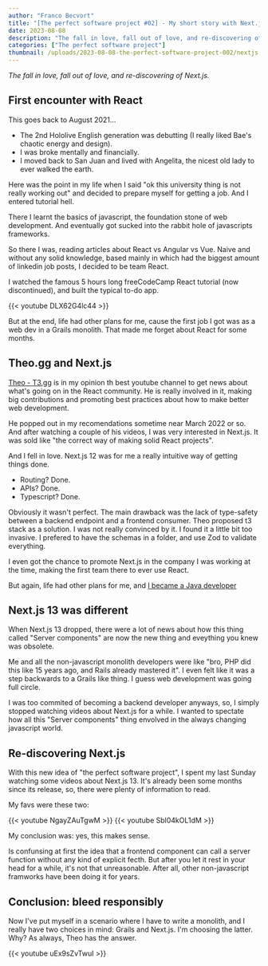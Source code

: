 ```yaml
---
author: "Franco Becvort"
title: "[The perfect software project #02] - My short story with Next.js"
date: 2023-08-08
description: "The fall in love, fall out of love, and re-discovering of Next.js"
categories: ["The perfect software project"]
thumbnail: /uploads/2023-08-08-the-perfect-software-project-002/nextjs.png
---
```


_The fall in love, fall out of love, and re-discovering of Next.js._

## First encounter with React

This goes back to August 2021...

- The 2nd Hololive English generation was debutting (I really liked Bae's chaotic energy and design).
- I was broke mentally and financially.
- I moved back to San Juan and lived with Angelita, the nicest old lady to ever walked the earth.

Here was the point in my life when I said "ok this university thing is not really working out" and decided to prepare myself for getting a job. And I entered tutorial hell.

There I learnt the basics of javascript, the foundation stone of web development. And eventually got sucked into the rabbit hole of javascripts frameworks.

So there I was, reading articles about React vs Angular vs Vue. Naive and without any solid knowledge, based mainly in which had the biggest amount of linkedin job posts, I decided to be team React.

I watched the famous 5 hours long freeCodeCamp React tutorial (now discontinued), and built the typical to-do app.

{{< youtube DLX62G4lc44 >}}

But at the end, life had other plans for me, cause the first job I got was as a web dev in a Grails monolith. That made me forget about React for some months.

## Theo.gg and Next.js

[Theo - T3.gg](https://www.youtube.com/@t3dotgg) is in my opinion th best youtube channel to get news about what's going on in the React community. He is really involved in it, making big contributions and promoting best practices about how to make better web development.

He popped out in my recomendations sometime near March 2022 or so. And after watching a couple of his videos, I was very interested in Next.js. It was sold like "the correct way of making solid React projects".

And I fell in love. Next.js 12 was for me a really intuitive way of getting things done.

- Routing? Done.
- APIs? Done.
- Typescript? Done.

Obviously it wasn't perfect. The main drawback was the lack of type-safety between a backend endpoint and a frontend consumer. Theo proposed t3 stack as a solution. I was not really convinced by it. I found it a little bit too invasive. I prefered to have the schemas in a folder, and use Zod to validate everything.

I even got the chance to promote Next.js in the company I was working at the time, making the first team there to ever use React.

But again, life had other plans for me, and [I became a Java developer](/en/blog/2022-11-13-so-it-seems-im-a-java-dev)

## Next.js 13 was different

When Next.js 13 dropped, there were a lot of news about how this thing called "Server components" are now the new thing and eveything you knew was obsolete.

Me and all the non-javascript monolith developers were like "bro, PHP did this like 15 years ago, and Rails already mastered it". I even felt like it was a step backwards to a Grails like thing. I guess web development was going full circle.

I was too commited of becoming a backend developer anyways, so, I simply stopped watching videos about Next.js for a while. I wanted to spectate how all this "Server components" thing envolved in the always changing javascript world.

## Re-discovering Next.js

With this new idea of "the perfect software project", I spent my last Sunday watching some videos about Next.js 13. It's already been some months since its release, so, there were plenty of information to read.

My favs were these two:

{{< youtube NgayZAuTgwM >}}
{{< youtube Sbl04kOL1dM >}}

My conclusion was: yes, this makes sense.

Is confunsing at first the idea that a frontend component can call a server function without any kind of explicit fecth. But after you let it rest in your head for a while, it's not that unreasonable. After all, other non-javascript framworks have been doing it for years.

## Conclusion: bleed responsibly

Now I've put myself in a scenario where I have to write a monolith, and I really have two choices in mind: Grails and Next.js. I'm choosing the latter. Why? As always, Theo has the answer.

{{< youtube uEx9sZvTwuI >}}
